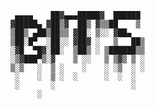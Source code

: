 
     ▄▄▄▄    ██▓▄▄▄█████▓  ██████
    ▓█████▄ ▓██▒▓  ██▒ ▓▒▒██    ▒
    ▒██▒ ▄██▒██▒▒ ▓██░ ▒░░ ▓██▄
    ▒██░█▀  ░██░░ ▓██▓ ░   ▒   ██▒
    ░▓█  ▀█▓░██░  ▒██▒ ░ ▒██████▒▒
    ░▒▓███▀▒░▓    ▒ ░░   ▒ ▒▓▒ ▒ ░
    ▒░▒   ░  ▒ ░    ░    ░ ░▒  ░ ░
     ░    ░  ▒ ░  ░      ░  ░  ░
     ░       ░                 ░
          ░
